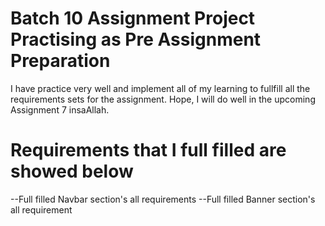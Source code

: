 # Batch 10 Assignment Project Practising as Pre Assignment Preparation

I have practice very well and implement all of my learning to fullfill all the requirements sets for the assignment. Hope, I will do well in the upcoming Assignment 7 insaAllah. 

# Requirements that I full filled are showed below
  --Full filled Navbar section's all requirements
  --Full filled Banner section's all requirement 